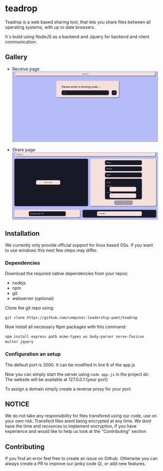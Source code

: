 # teadrop

Teadrop is a web based sharing tool, that lets you share files between all operating systems, with up to date browsers.

It`s build using NodeJS as a backend and Jquery for backend and client communication.

## Gallery
* Receive page
![teaddrop_demo_receive.png](./public/assets/teaddrop_demo_receive.png)

* Share page
![teaddrop_demo_share.png](./public/assets/teaddrop_demo_share.png)


## Installation
We currently only provide official support for linux based OSs. If you want to use windows this next few steps may differ.

### Dependencies
Download the required native dependencies from your repos:
* nodejs
* npm
* git
* webserver (optional)

Clone the git repo using:

``git clone https://github.com/computer-leadership-poet/teadrop``

Now install all necessary Npm packages with this command:

``
npm install express path mime-types ws body-parser serve-favicon multer jquery
``
### Configuration an setup
The default port is 3000. It can be modified in line 6 of the app.js

Now you can simply start the server using ``node app.js`` in the project dir.
The website will be available at 127.0.0.1:{your port}

To assign a domain simply create a reverse proxy for your port.


## NOTICE
We do not take any responsibility for files transfered using our code, use on your own risk.
Transferd files arent being encrypted at any time. We dont have the time and recources to implement encryption, if you have experience and would like to help us look at the "Contributing" section

## Contributing
If you find an error feel free to create an issue on Github.
Otherwise you can always create a PR to improve our janky code 😉, or add new features.
